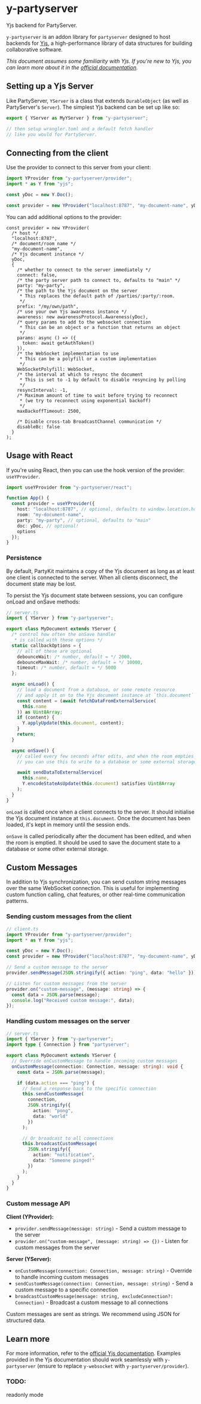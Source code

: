# y-partyserver

Yjs backend for PartyServer.

[//]: # "keep in sync with packages/y-partyserver/README.md"
[//]: # "keep in sync with docs/reference/y-partyserver.md"

`y-partyserver` is an addon library for `partyserver` designed to host backends for [Yjs](https://yjs.dev), a high-performance library of data structures for building collaborative software.

_This document assumes some familiarity with Yjs. If you're new to Yjs, you can learn more about it in the [official documentation](https://docs.yjs.dev)._

## Setting up a Yjs Server

Like PartyServer, `YServer` is a class that extends `DurableObject` (as well as PartyServer's `Server`). The simplest Yjs backend can be set up like so:

```ts
export { YServer as MyYServer } from "y-partyserver";

// then setup wrangler.toml and a default fetch handler
// like you would for PartyServer.
```

## Connecting from the client

Use the provider to connect to this server from your client:

```ts
import YProvider from "y-partyserver/provider";
import * as Y from "yjs";

const yDoc = new Y.Doc();

const provider = new YProvider("localhost:8787", "my-document-name", yDoc);
```

You can add additional options to the provider:

```tsx
const provider = new YProvider(
  /* host */
  "localhost:8787",
  /* document/room name */
  "my-document-name",
  /* Yjs document instance */
  yDoc,
  {
    /* whether to connect to the server immediately */
    connect: false,
    /* the party server path to connect to, defaults to "main" */
    party: "my-party",
    /* the path to the Yjs document on the server
     * This replaces the default path of /parties/:party/:room.
     */
    prefix: "/my/own/path",
    /* use your own Yjs awareness instance */
    awareness: new awarenessProtocol.Awareness(yDoc),
    /* query params to add to the websocket connection
     * This can be an object or a function that returns an object
     */
    params: async () => ({
      token: await getAuthToken()
    }),
    /* the WebSocket implementation to use
     * This can be a polyfill or a custom implementation
     */
    WebSocketPolyfill: WebSocket,
    /* the interval at which to resync the document
     * This is set to -1 by default to disable resyncing by polling
     */
    resyncInterval: -1,
    /* Maximum amount of time to wait before trying to reconnect
     * (we try to reconnect using exponential backoff)
     */
    maxBackoffTimeout: 2500,

    /* Disable cross-tab BroadcastChannel communication */
    disableBc: false
  }
);
```

## Usage with React

If you're using React, then you can use the hook version of the provider: `useYProvider`.

```ts
import useYProvider from "y-partyserver/react";

function App() {
  const provider = useYProvider({
    host: "localhost:8787", // optional, defaults to window.location.host
    room: "my-document-name",
    party: "my-party", // optional, defaults to "main"
    doc: yDoc, // optional!
    options
  });
}
```

### Persistence

By default, PartyKit maintains a copy of the Yjs document as long as at least one client is connected to the server. When all clients disconnect, the document state may be lost.

To persist the Yjs document state between sessions, you can configure onLoad and onSave methods:

```ts
// server.ts
import { YServer } from "y-partyserver";

export class MyDocument extends YServer {
  /* control how often the onSave handler
   * is called with these options */
  static callbackOptions = {
    // all of these are optional
    debounceWait: /* number, default = */ 2000,
    debounceMaxWait: /* number, default = */ 10000,
    timeout: /* number, default = */ 5000
  };

  async onLoad() {
    // load a document from a database, or some remote resource
    // and apply it on to the Yjs document instance at `this.document`
    const content = (await fetchDataFromExternalService(
      this.name
    )) as Uint8Array;
    if (content) {
      Y.applyUpdate(this.document, content);
    }
    return;
  }

  async onSave() {
    // called every few seconds after edits, and when the room empties
    // you can use this to write to a database or some external storage

    await sendDataToExternalService(
      this.name,
      Y.encodeStateAsUpdate(this.document) satisfies Uint8Array
    );
  }
}
```

`onLoad` is called once when a client connects to the server. It should initialise the Yjs document instance at `this.document`. Once the document has been loaded, it's kept in memory until the session ends.

`onSave` is called periodically after the document has been edited, and when the room is emptied. It should be used to save the document state to a database or some other external storage.

## Custom Messages

In addition to Yjs synchronization, you can send custom string messages over the same WebSocket connection. This is useful for implementing custom function calling, chat features, or other real-time communication patterns.

### Sending custom messages from the client

```ts
// client.ts
import YProvider from "y-partyserver/provider";
import * as Y from "yjs";

const yDoc = new Y.Doc();
const provider = new YProvider("localhost:8787", "my-document-name", yDoc);

// Send a custom message to the server
provider.sendMessage(JSON.stringify({ action: "ping", data: "hello" }));

// Listen for custom messages from the server
provider.on("custom-message", (message: string) => {
  const data = JSON.parse(message);
  console.log("Received custom message:", data);
});
```

### Handling custom messages on the server

```ts
// server.ts
import { YServer } from "y-partyserver";
import type { Connection } from "partyserver";

export class MyDocument extends YServer {
  // Override onCustomMessage to handle incoming custom messages
  onCustomMessage(connection: Connection, message: string): void {
    const data = JSON.parse(message);

    if (data.action === "ping") {
      // Send a response back to the specific connection
      this.sendCustomMessage(
        connection,
        JSON.stringify({
          action: "pong",
          data: "world"
        })
      );

      // Or broadcast to all connections
      this.broadcastCustomMessage(
        JSON.stringify({
          action: "notification",
          data: "Someone pinged!"
        })
      );
    }
  }
}
```

### Custom message API

**Client (YProvider):**

- `provider.sendMessage(message: string)` - Send a custom message to the server
- `provider.on("custom-message", (message: string) => {})` - Listen for custom messages from the server

**Server (YServer):**

- `onCustomMessage(connection: Connection, message: string)` - Override to handle incoming custom messages
- `sendCustomMessage(connection: Connection, message: string)` - Send a custom message to a specific connection
- `broadcastCustomMessage(message: string, excludeConnection?: Connection)` - Broadcast a custom message to all connections

Custom messages are sent as strings. We recommend using JSON for structured data.

## Learn more

For more information, refer to the [official Yjs documentation](https://docs.yjs.dev/ecosystem/editor-bindings). Examples provided in the Yjs documentation should work seamlessly with `y-partyserver` (ensure to replace `y-websocket` with `y-partyserver/provider`).

### TODO:

readonly mode
